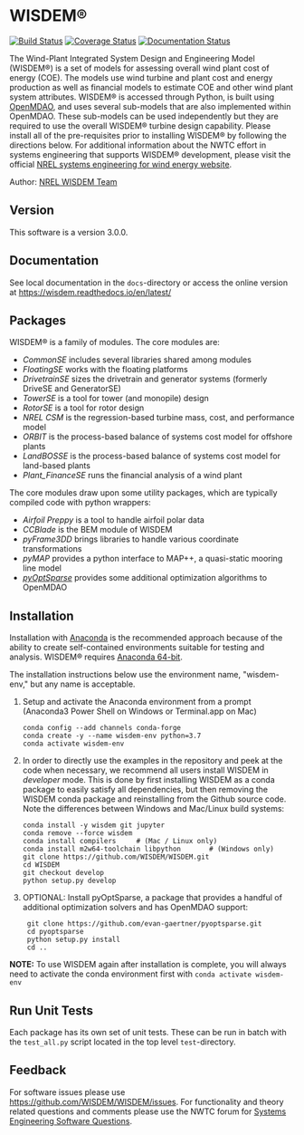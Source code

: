 # WISDEM&reg;

[![Build Status](https://travis-ci.com/WISDEM/WISDEM.svg?branch=develop)](https://travis-ci.com/WISDEM/WISDEM)
[![Coverage Status](https://coveralls.io/repos/github/WISDEM/WISDEM/badge.svg?branch=develop)](https://coveralls.io/github/WISDEM/WISDEM?branch=develop)
[![Documentation Status](https://readthedocs.org/projects/wisdem/badge/?version=latest)](https://wisdem.readthedocs.io/en/latest/?badge=latest)


The Wind-Plant Integrated System Design and Engineering Model (WISDEM&reg;) is a set of models for assessing overall wind plant cost of energy (COE). The models use wind turbine and plant cost and energy production as well as financial models to estimate COE and other wind plant system attributes. WISDEM&reg; is accessed through Python, is built using [OpenMDAO](https://openmdao.org/), and uses several sub-models that are also implemented within OpenMDAO. These sub-models can be used independently but they are required to use the overall WISDEM&reg; turbine design capability. Please install all of the pre-requisites prior to installing WISDEM&reg; by following the directions below. For additional information about the NWTC effort in systems engineering that supports WISDEM&reg; development, please visit the official [NREL systems engineering for wind energy website](https://www.nrel.gov/wind/systems-engineering.html).

Author: [NREL WISDEM Team](mailto:systems.engineering@nrel.gov)


## Version

This software is a version 3.0.0.

## Documentation

See local documentation in the `docs`-directory or access the online version at <https://wisdem.readthedocs.io/en/latest/>

## Packages

WISDEM&reg; is a family of modules.  The core modules are:

* _CommonSE_ includes several libraries shared among modules
* _FloatingSE_ works with the floating platforms
* _DrivetrainSE_ sizes the drivetrain and generator systems (formerly DriveSE and GeneratorSE)
* _TowerSE_ is a tool for tower (and monopile) design
* _RotorSE_ is a tool for rotor design
* _NREL CSM_ is the regression-based turbine mass, cost, and performance model
* _ORBIT_ is the process-based balance of systems cost model for offshore plants
* _LandBOSSE_ is the process-based balance of systems cost model for land-based plants
* _Plant_FinanceSE_ runs the financial analysis of a wind plant

The core modules draw upon some utility packages, which are typically compiled code with python wrappers:

* _Airfoil Preppy_ is a tool to handle airfoil polar data
* _CCBlade_ is the BEM module of WISDEM
* _pyFrame3DD_ brings libraries to handle various coordinate transformations
* _pyMAP_ provides a python interface to MAP++, a quasi-static mooring line model
* [_pyOptSparse_](https://github.com/mdolab/pyoptsparse) provides some additional optimization algorithms to OpenMDAO


## Installation

Installation with [Anaconda](https://www.anaconda.com) is the recommended approach because of the ability to create self-contained environments suitable for testing and analysis.  WISDEM&reg; requires [Anaconda 64-bit](https://www.anaconda.com/distribution/).

The installation instructions below use the environment name, "wisdem-env," but any name is acceptable.

1.  Setup and activate the Anaconda environment from a prompt (Anaconda3 Power Shell on Windows or Terminal.app on Mac)

        conda config --add channels conda-forge
        conda create -y --name wisdem-env python=3.7
        conda activate wisdem-env

2.  In order to directly use the examples in the repository and peek at the code when necessary, we recommend all users install WISDEM in *developer* mode.  This is done by first installing WISDEM as a conda package to easily satisfy all dependencies, but then removing the WISDEM conda package and reinstalling from the Github source code.  Note the differences between Windows and Mac/Linux build systems:

        conda install -y wisdem git jupyter
        conda remove --force wisdem
        conda install compilers     # (Mac / Linux only)
        conda install m2w64-toolchain libpython       # (Windows only)
        git clone https://github.com/WISDEM/WISDEM.git
        cd WISDEM
        git checkout develop
        python setup.py develop


3. OPTIONAL: Install pyOptSparse, a package that provides a handful of additional optimization solvers and has OpenMDAO support:

        git clone https://github.com/evan-gaertner/pyoptsparse.git
        cd pyoptsparse
        python setup.py install
        cd ..


**NOTE:** To use WISDEM again after installation is complete, you will always need to activate the conda environment first with `conda activate wisdem-env`


## Run Unit Tests

Each package has its own set of unit tests.  These can be run in batch with the `test_all.py` script located in the top level `test`-directory.

## Feedback

For software issues please use <https://github.com/WISDEM/WISDEM/issues>.  For functionality and theory related questions and comments please use the NWTC forum for [Systems Engineering Software Questions](https://wind.nrel.gov/forum/wind/viewtopic.php?f=34&t=1002).
